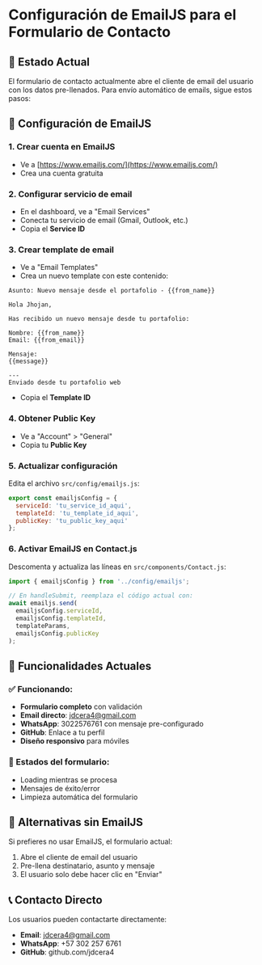 # Configuración de EmailJS para el Formulario de Contacto

## 📧 Estado Actual
El formulario de contacto actualmente abre el cliente de email del usuario con los datos pre-llenados. Para envío automático de emails, sigue estos pasos:

## 🚀 Configuración de EmailJS

### 1. Crear cuenta en EmailJS
- Ve a [https://www.emailjs.com/](https://www.emailjs.com/)
- Crea una cuenta gratuita

### 2. Configurar servicio de email
- En el dashboard, ve a "Email Services"
- Conecta tu servicio de email (Gmail, Outlook, etc.)
- Copia el **Service ID**

### 3. Crear template de email
- Ve a "Email Templates"
- Crea un nuevo template con este contenido:

```
Asunto: Nuevo mensaje desde el portafolio - {{from_name}}

Hola Jhojan,

Has recibido un nuevo mensaje desde tu portafolio:

Nombre: {{from_name}}
Email: {{from_email}}

Mensaje:
{{message}}

---
Enviado desde tu portafolio web
```

- Copia el **Template ID**

### 4. Obtener Public Key
- Ve a "Account" > "General"
- Copia tu **Public Key**

### 5. Actualizar configuración
Edita el archivo `src/config/emailjs.js`:

```javascript
export const emailjsConfig = {
  serviceId: 'tu_service_id_aqui',
  templateId: 'tu_template_id_aqui', 
  publicKey: 'tu_public_key_aqui'
};
```

### 6. Activar EmailJS en Contact.js
Descomenta y actualiza las líneas en `src/components/Contact.js`:

```javascript
import { emailjsConfig } from '../config/emailjs';

// En handleSubmit, reemplaza el código actual con:
await emailjs.send(
  emailjsConfig.serviceId,
  emailjsConfig.templateId,
  templateParams,
  emailjsConfig.publicKey
);
```

## 📱 Funcionalidades Actuales

### ✅ Funcionando:
- **Formulario completo** con validación
- **Email directo**: jdcera4@gmail.com
- **WhatsApp**: 3022576761 con mensaje pre-configurado
- **GitHub**: Enlace a tu perfil
- **Diseño responsivo** para móviles

### 🔄 Estados del formulario:
- Loading mientras se procesa
- Mensajes de éxito/error
- Limpieza automática del formulario

## 🎯 Alternativas sin EmailJS

Si prefieres no usar EmailJS, el formulario actual:
1. Abre el cliente de email del usuario
2. Pre-llena destinatario, asunto y mensaje
3. El usuario solo debe hacer clic en "Enviar"

## 📞 Contacto Directo

Los usuarios pueden contactarte directamente:
- **Email**: jdcera4@gmail.com
- **WhatsApp**: +57 302 257 6761
- **GitHub**: github.com/jdcera4